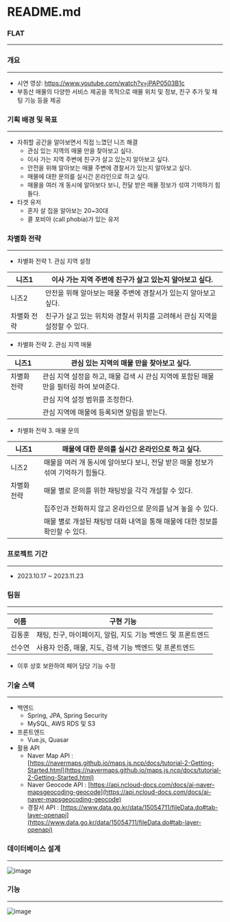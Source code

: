 # README.md

### FLAT

---


### 개요

---

- 시연 영상: https://www.youtube.com/watch?v=jPAP0503B1c
- 부동산 매물의 다양한 서비스 제공을 목적으로 매물 위치 및 정보, 친구 추가 및 채팅 기능 등을 제공

### 기획 배경 및 목표

---

- 자취할 공간을 알아보면서 직접 느꼈던 니즈 해결
    - 관심 있는 지역의 매물 만을 찾아보고 싶다.
    - 이사 가는 지역 주변에 친구가 살고 있는지 알아보고 싶다.
    - 안전을 위해 알아보는 매물 주변에 경찰서가 있는지 알아보고 싶다.
    - 매물에 대한 문의를 실시간 온라인으로 하고 싶다.
    - 매물을 여러 개 동시에 알아보다 보니, 전달 받은 매물 정보가 섞여 기억하기 힘들다.
- 타겟 유저
    - 혼자 살 집을 알아보는 20~30대
    - 콜 포비아 (call phobia)가 있는 유저

### 차별화 전략

---

- 차별화 전략 1. 관심 지역 설정

| 니즈1 | 이사 가는 지역 주변에 친구가 살고 있는지 알아보고 싶다. |
| --- | --- |
| 니즈2 | 안전을 위해 알아보는 매물 주변에 경찰서가 있는지 알아보고 싶다. |
| 차별화 전략 | 친구가 살고 있는 위치와 경찰서 위치를 고려해서 관심 지역을 설정할 수 있다. |
- 차별화 전략 2. 관심 지역 매물

| 니즈1 | 관심 있는 지역의 매물 만을 찾아보고 싶다. |
| --- | --- |
| 차별화 전략 | 관심 지역 설정을 하고, 매물 검색 시 관심 지역에 포함된 매물 만을 필터링 하여 보여준다.  |
|  | 관심 지역 설정 범위를 조정한다. |
|  | 관심 지역에 매물에 등록되면 알림을 받는다. |

- 차별화 전략 3. 매물 문의

| 니즈1 | 매물에 대한 문의를 실시간 온라인으로 하고 싶다. |
| --- | --- |
| 니즈2 | 매물을 여러 개 동시에 알아보다 보니, 전달 받은 매물 정보가 섞여 기억하기 힘들다.  |
| 차별화 전략 | 매물 별로 문의를 위한 채팅방을 각각 개설할 수 있다. |
|  | 집주인과 전화하지 않고 온라인으로 문의를 남겨 놓을 수 있다. |
|  | 매물 별로 개설된 채팅방 대화 내역을 통해 매물에 대한 정보를 확인할 수 있다. |

### 프로젝트 기간

---

- 2023.10.17 ~ 2023.11.23

### 팀원

---

| 이름 | 구현 기능 |
| --- | --- |
| 김동훈 | 채팅, 친구, 마이페이지, 알림, 지도 기능 백엔드 및 프론트엔드 |
| 선수연 | 사용자 인증, 매물, 지도, 검색 기능 백엔드 및 프론트엔드 |
- 이후 상호 보완하여 페어 담당 기능 수정

### 기술 스택

---

- 백엔드
    - Spring, JPA, Spring Security
    - MySQL, AWS RDS 및 S3
- 프론트엔드
    - Vue.js, Quasar
- 활용 API
    - Naver Map API : [https://navermaps.github.io/maps.js.ncp/docs/tutorial-2-Getting-Started.html](https://navermaps.github.io/maps.js.ncp/docs/tutorial-2-Getting-Started.html)
    - Naver Geocode API : [https://api.ncloud-docs.com/docs/ai-naver-mapsgeocoding-geocode](https://api.ncloud-docs.com/docs/ai-naver-mapsgeocoding-geocode)
    - 경찰서 API : [https://www.data.go.kr/data/15054711/fileData.do#tab-layer-openapi](https://www.data.go.kr/data/15054711/fileData.do#tab-layer-openapi)

### 데이터베이스 설계

---
![image](https://github.com/ssafy-flat/flat/assets/77823761/33cf4ab4-1825-4895-87c8-931b0b363873)


### 기능

---
![image](https://github.com/ssafy-flat/flat/assets/77823761/bd074fed-6795-4079-9b80-d2686168d261)
